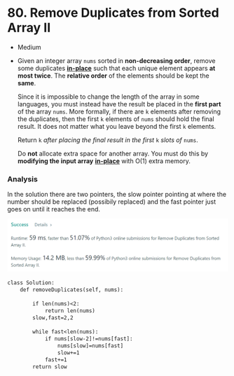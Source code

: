 # 80. Remove Duplicates from Sorted Array II

* Medium
*   Given an integer array `nums` sorted in **non-decreasing order**, remove some duplicates [**in-place**](https://en.wikipedia.org/wiki/In-place\_algorithm) such that each unique element appears **at most twice**. The **relative order** of the elements should be kept the **same**.

    Since it is impossible to change the length of the array in some languages, you must instead have the result be placed in the **first part** of the array `nums`. More formally, if there are `k` elements after removing the duplicates, then the first `k` elements of `nums` should hold the final result. It does not matter what you leave beyond the first `k` elements.

    Return `k` _after placing the final result in the first_ `k` _slots of_ `nums`.

    Do **not** allocate extra space for another array. You must do this by **modifying the input array** [**in-place**](https://en.wikipedia.org/wiki/In-place\_algorithm) with O(1) extra memory.

### Analysis&#x20;

In the solution there are two pointers, the slow pointer pointing at where the number should be replaced (possibily replaced) and the fast pointer just goes on until it reaches the end.&#x20;

![](<../.gitbook/assets/image (26) (1) (1) (1).png>)

```
class Solution:
    def removeDuplicates(self, nums):

        if len(nums)<2:
            return len(nums)
        slow,fast=2,2
        
        while fast<len(nums):
            if nums[slow-2]!=nums[fast]:
                nums[slow]=nums[fast]
                slow+=1
            fast+=1
        return slow

```
